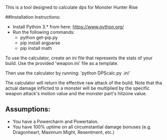 This is a tool designed to calculate dps for Monster Hunter Rise

##Installation Instructions:
 * Install Python 3.* from here: https://www.python.org/
 * Run the following commands:
    * python get-pip.py 
    * pip install argparse
    * pip install math

To use the calculator, create an ini file that represents the stats of your build. Use the provided 'weapon.ini' file as
a template.

Then use the calculator by running: 'python DPScalc.py <yourfile>.ini'

The calculator will return the effective raw attack of the build.
Note that tha actual damage inflicted to a monster will be multiplied by the specific weapon attack's motion value and the monster part's hitzone value.

## Assumptions:
* You have a Powercharm and Powertalon.
* You have 100% uptime on all circumstantial damage bonuses (e.g. Dragonheart, Maximum Might, Resentment, etc.)